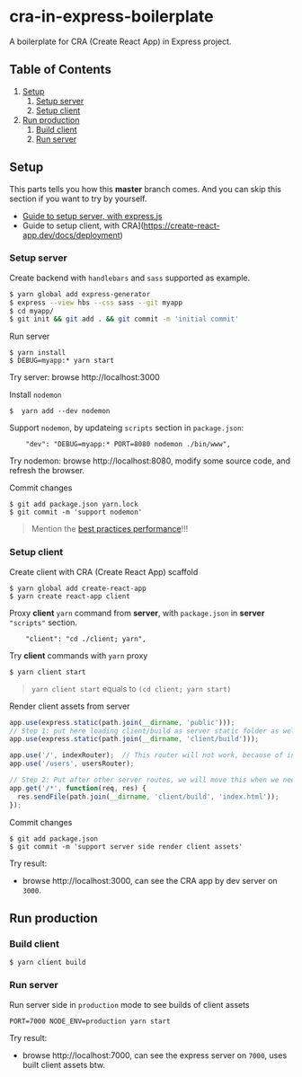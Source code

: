 # cra-in-express-boilerplate
A boilerplate for CRA (Create React App) in Express project.

## Table of Contents

1. [Setup](#setup)
    1. [Setup server](#setup-server)
    1. [Setup client](#setup-client)
1. [Run production](#run-production)
    1. [Build client](#build-client)
    1. [Run server](#run-server)

<a name="setup"></a>
## Setup

This parts tells you how this **master** branch comes. And you can skip this section if you want to try by yourself.

* [Guide to setup server, with express.js](https://expressjs.com/en/starter/generator.html)
* Guide to setup client, with CRA](https://create-react-app.dev/docs/deployment)

<a name="setup-server"></a>
### Setup server

Create backend with `handlebars` and `sass` supported as example.

```bash
$ yarn global add express-generator
$ express --view hbs --css sass --git myapp
$ cd myapp/
$ git init && git add . && git commit -m 'initial commit'
```

Run server

```
$ yarn install
$ DEBUG=myapp:* yarn start
```

Try server: browse http://localhost:3000

Install `nodemon`

```
$  yarn add --dev nodemon
```

Support `nodemon`, by updateing `scripts` section in `package.json`:

```
    "dev": "DEBUG=myapp:* PORT=8080 nodemon ./bin/www",
```

Try nodemon: browse http://localhost:8080, modify some source code, and refresh the browser.

Commit changes

```
$ git add package.json yarn.lock
$ git commit -m 'support nodemon'
```

> Mention the [best practices performance](https://expressjs.com/en/advanced/best-practice-performance.html)!!!

<a name="setup-client"></a>
### Setup client

Create client with CRA (Create React App) scaffold

```
$ yarn global add create-react-app
$ yarn create react-app client
```

Proxy **client** `yarn` command from **server**, with `package.json` in **server** `"scripts"` section.

```
    "client": "cd ./client; yarn",
```

Try **client** commands with `yarn` proxy

```
$ yarn client start
```

> `yarn client start` equals to `(cd client; yarn start)`

Render client assets from server

```js
app.use(express.static(path.join(__dirname, 'public')));
// Step 1: put here loading client/build as server static folder as well.
app.use(express.static(path.join(__dirname, 'client/build')));

app.use('/', indexRouter);  // This router will not work, because of index.html in assets
app.use('/users', usersRouter);

// Step 2: Put after other server routes, we will move this when we need later.
app.get('/*', function(req, res) {
  res.sendFile(path.join(__dirname, 'client/build', 'index.html'));
});
```

Commit changes

```
$ git add package.json
$ git commit -m 'support server side render client assets'
```

Try result:

* browse http://localhost:3000, can see the CRA app by dev server on `3000`.

<a name="run-production"></a>
## Run production

<a name="build-client"></a>
### Build client

```
$ yarn client build
```
<a name="run-server"></a>
### Run server

Run server side in `production` mode to see builds of client assets

```
PORT=7000 NODE_ENV=production yarn start
```

Try result:

* browse http://localhost:7000, can see the express server on `7000`, uses built client assets btw.
